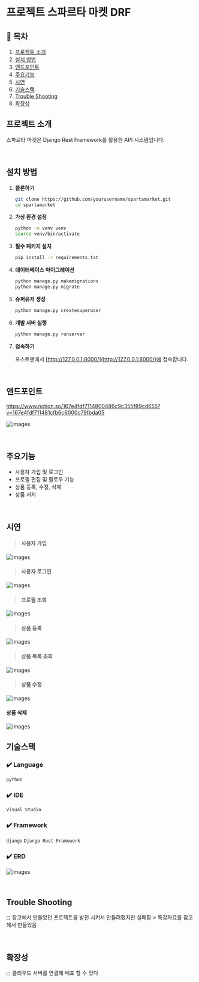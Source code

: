 #  프로젝트 스파르타 마켓 DRF 

## 📖 목차 
1. [프로젝트 소개](#프로젝트-소개) 
2. [설치 방법](#설치-방법)
3. [앤드포인트](#앤드포인트)
4. [주요기능](#주요기능) 
5. [시연](#시연)
6. [기술스택](#기술스택) 
7. [Trouble Shooting](#trouble-shooting)
6. [확장성](#확장성)

## 프로젝트 소개

스파르타 마켓은  Django Rest Framework를 활용한 API 시스템입니다. 

<br>

## 설치 방법

1. **클론하기**

    ```bash
    git clone https://github.com/yourusername/spartamarket.git
    cd spartamarket
    ```

2. **가상 환경 설정**

    ```bash
    python -m venv venv
    source venv/bin/activate
    ```

3. **필수 패키지 설치**

    ```bash
    pip install -r requirements.txt
    ```

4. **데이터베이스 마이그레이션**

    ```bash
    python manage.py makemigrations
    python manage.py migrate
    ```

5. **슈퍼유저 생성**

    ```bash
    python manage.py createsuperuser
    ```

6. **개발 서버 실행**

    ```bash
    python manage.py runserver
    ```

7. **접속하기**

    포스트맨에서 [http://127.0.0.1:8000/](http://127.0.0.1:8000/)에 접속합니다.
<br>


## 앤드포인트
https://www.notion.so/167e4fdf7114800486c9c355f89cd655?v=167e4fdf711481cfb6c6000c79fbda05

![images](images/1.jpg)

<br>

## 주요기능
- 사용자 가입 및 로그인
- 프로필 편집 및 팔로우 기능
- 상품 등록, 수정, 삭제
- 상품 서치

<br>

##  시연
> #### 사용자 가입 
![images](images/1.gif)
<br>

> #### 사용자 로그인
![images](images/2.gif)
<br>

> #### 프로필 조회
![images](images/3.gif)
<br>

> #### 상품 등록
![images](images/4.gif)
<br>

> #### 상품 목록 조회
![images](images/5.gif)
<br>

> #### 상품 수정
![images](images/6.gif)
<br>

#### 상품 삭제
![images](images/7.gif)
<br>

##  기술스택

### ✔️ Language
 `python` 

### ✔️ IDE
`Visual Studio`

### ✔️ Framework
`django` `Django Rest Framework` 

### ✔️ ERD
![images](images/1.png)

<br>

## Trouble Shooting

◻ 장고에서 만들었던 프로젝트를 발전 시켜서 만들려했지만 실패함 > 특강자료를 참고해서 만들었음

<br>

## 확장성
◻ 클리우드 서버를 연결해 배포 할 수 있다


